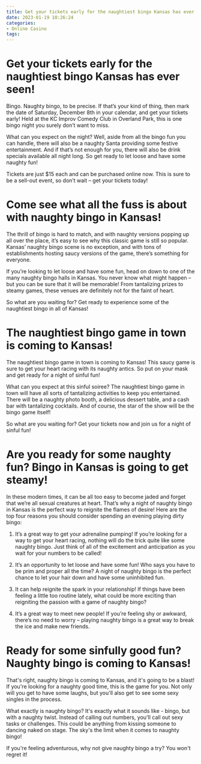 ```yaml
---
title: Get your tickets early for the naughtiest bingo Kansas has ever seen!
date: 2023-01-19 10:26:24
categories:
- Online Casino
tags:
---
```



#  Get your tickets early for the naughtiest bingo Kansas has ever seen!

Bingo. Naughty bingo, to be precise. If that’s your kind of thing, then mark the date of Saturday, December 8th in your calendar, and get your tickets early! Held at the KC Improv Comedy Club in Overland Park, this is one bingo night you surely don’t want to miss.

What can you expect on the night? Well, aside from all the bingo fun you can handle, there will also be a naughty Santa providing some festive entertainment. And if that’s not enough for you, there will also be drink specials available all night long. So get ready to let loose and have some naughty fun!

Tickets are just $15 each and can be purchased online now. This is sure to be a sell-out event, so don’t wait – get your tickets today!

#  Come see what all the fuss is about with naughty bingo in Kansas!

The thrill of bingo is hard to match, and with naughty versions popping up all over the place, it’s easy to see why this classic game is still so popular. Kansas’ naughty bingo scene is no exception, and with tons of establishments hosting saucy versions of the game, there’s something for everyone.

If you’re looking to let loose and have some fun, head on down to one of the many naughty bingo halls in Kansas. You never know what might happen – but you can be sure that it will be memorable! From tantalizing prizes to steamy games, these venues are definitely not for the faint of heart.

So what are you waiting for? Get ready to experience some of the naughtiest bingo in all of Kansas!

#  The naughtiest bingo game in town is coming to Kansas!

The naughtiest bingo game in town is coming to Kansas! This saucy game is sure to get your heart racing with its naughty antics. So put on your mask and get ready for a night of sinful fun!

What can you expect at this sinful soiree? The naughtiest bingo game in town will have all sorts of tantalizing activities to keep you entertained. There will be a naughty photo booth, a delicious dessert table, and a cash bar with tantalizing cocktails. And of course, the star of the show will be the bingo game itself!

So what are you waiting for? Get your tickets now and join us for a night of sinful fun!

#  Are you ready for some naughty fun? Bingo in Kansas is going to get steamy!

In these modern times, it can be all too easy to become jaded and forget that we’re all sexual creatures at heart. That’s why a night of naughty bingo in Kansas is the perfect way to reignite the flames of desire! Here are the top four reasons you should consider spending an evening playing dirty bingo:

1. It’s a great way to get your adrenaline pumping! If you’re looking for a way to get your heart racing, nothing will do the trick quite like some naughty bingo. Just think of all of the excitement and anticipation as you wait for your numbers to be called!

2. It’s an opportunity to let loose and have some fun! Who says you have to be prim and proper all the time? A night of naughty bingo is the perfect chance to let your hair down and have some uninhibited fun.

3. It can help reignite the spark in your relationship! If things have been feeling a little too routine lately, what could be more exciting than reigniting the passion with a game of naughty bingo?

4. It’s a great way to meet new people! If you’re feeling shy or awkward, there’s no need to worry – playing naughty bingo is a great way to break the ice and make new friends.

#  Ready for some sinfully good fun? Naughty bingo is coming to Kansas!

That's right, naughty bingo is coming to Kansas, and it's going to be a blast! If you're looking for a naughty good time, this is the game for you. Not only will you get to have some laughs, but you'll also get to see some sexy singles in the process.

What exactly is naughty bingo? It's exactly what it sounds like - bingo, but with a naughty twist. Instead of calling out numbers, you'll call out sexy tasks or challenges. This could be anything from kissing someone to dancing naked on stage. The sky's the limit when it comes to naughty bingo!

If you're feeling adventurous, why not give naughty bingo a try? You won't regret it!